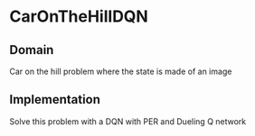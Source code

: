 # CarOnTheHillDQN

## Domain
Car on the hill problem where the state is made of an image

## Implementation
Solve this problem with a DQN with PER and Dueling Q network
